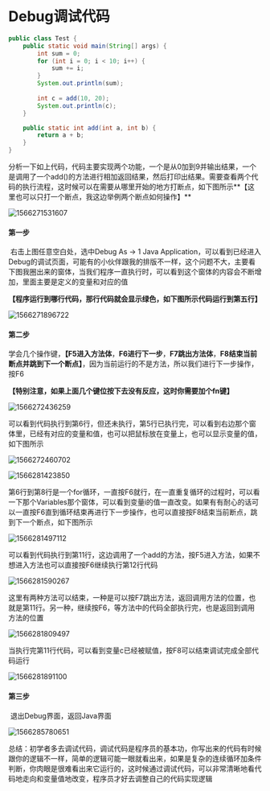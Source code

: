 # Debug调试代码

```java
public class Test {
	public static void main(String[] args) {
		int sum = 0;
		for (int i = 0; i < 10; i++) {
			sum += i;
		}
		System.out.println(sum);
        
		int c = add(10, 20);
		System.out.println(c);
	}

	public static int add(int a, int b) {
		return a + b;
	}
}
```


​	分析一下如上代码，代码主要实现两个功能，一个是从0加到9并输出结果，一个是调用了一个add()的方法进行相加返回结果，然后打印出结果。需要查看两个代码的执行流程，这时候可以在需要从哪里开始的地方打断点，如下图所示**【这里也可以只打一个断点，我这边举例两个断点如何操作】**



![1566271531607](https://github-yzq.github.io/assets/images/problem/1566271531607.png)



#### 第一步

​	右击上图任意空白处，选中Debug As -> 1 Java Application，可以看到已经进入Debug的调试页面，可能有的小伙伴跟我的排版不一样，这个问题不大，主要看下图我圈出来的窗体，当我们程序一直执行时，可以看到这个窗体的内容会不断增加，里面主要是定义的变量和对应的值 



**【程序运行到哪行代码，那行代码就会显示绿色，如下图所示代码运行到第五行】**

![1566271896722](https://github-yzq.github.io/assets/images/problem/1566271896722.png)



#### 第二步

​	学会几个操作键，**【F5进入方法体**，**F6进行下一步**，**F7跳出方法体**，**F8结束当前断点并跳到下一个断点】**，因为当前运行的不是方法，所以我们进行下一步操作，按F6

​	**【特别注意，如果上面几个键位按下去没有反应，这时你需要加个fn键】**

![1566272436259](https://github-yzq.github.io/assets/images/problem/1566272436259.png)



​	可以看到代码执行到第6行，但还未执行，第5行已执行完，可以看到右边那个窗体里，已经有对应的变量和值，也可以把鼠标放在变量上，也可以显示变量的值，如下图所示



![1566272460702](https://github-yzq.github.io/assets/images/problem/1566272460702.png)



![1566281423850](https://github-yzq.github.io/assets/images/problem/1566281423850.png)



​	第6行到第8行是一个for循环，一直按F6就行，在一直重复循环的过程时，可以看一下那个Variables那个窗体，可以看到变量i的值一直改变。如果有有耐心的话可以一直按F6直到循环结束再进行下一步操作，也可以直接按F8结束当前断点，跳到下一个断点，如下图所示



![1566281497112](https://github-yzq.github.io/assets/images/problem/1566281497112.png)



​	可以看到代码执行到第11行，这边调用了一个add的方法，按F5进入方法，如果不想进入方法也可以直接按F6继续执行第12行代码



![1566281590267](https://github-yzq.github.io/assets/images/problem/1566281590267.png)



​	这里有两种方法可以结束，一种是可以按F7跳出方法，返回调用方法的位置，也就是第11行。另一种，继续按F6，等方法中的代码全部执行完，也是返回到调用方法的位置



![1566281809497](https://github-yzq.github.io/assets/images/problem/1566281809497.png)



​	当执行完第11行代码，可以看到变量c已经被赋值，按F8可以结束调试完成全部代码运行



![1566281891100](https://github-yzq.github.io/assets/images/problem/1566281891100.png)



#### 第三步

​	退出Debug界面，返回Java界面

![1566285780651](F:\博客\1566285780651.png)





​	总结：初学者多去调试代码，调试代码是程序员的基本功，你写出来的代码有时候跟你的逻辑不一样，简单的逻辑可能一眼就看出来，如果是复杂的连续循环加条件判断，你肉眼是很难看出来它运行的，这时候通过调试代码，可以非常清晰地看代码地走向和变量值地改变，程序员才好去调整自己的代码实现逻辑